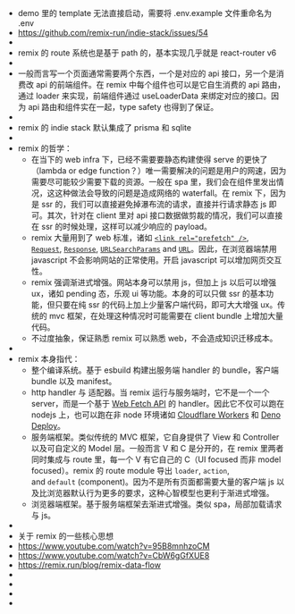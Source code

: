 - demo 里的 template 无法直接启动，需要将 .env.example 文件重命名为 .env
- https://github.com/remix-run/indie-stack/issues/54
-
- remix 的 route 系统也是基于 path 的，基本实现几乎就是 react-router v6
-
- 一般而言写一个页面通常需要两个东西，一个是对应的 api 接口，另一个是消费改 api 的前端组件。在 remix 中每个组件也可以是它自生消费的 api 路由，通过 loader 来实现，前端组件通过 useLoaderData 来绑定对应的接口。因为 api 路由和组件实在一起，type safety 也得到了保证。
-
- remix 的 indie stack 默认集成了 prisma 和 sqlite
-
- remix 的哲学：
	- 在当下的 web infra 下，已经不需要要静态构建使得 serve 的更快了（lambda or edge function？）唯一需要解决的问题是用户的网速，因为需要尽可能较少需要下载的资源。一般在 spa 里，我们会在组件里发出情况，这这种做法会导致的问题是造成网络的 waterfall。在 remix 下，因为是 ssr 的，我们可以直接避免掉瀑布流的请求，直接并行请求静态 js 即可。其次，针对在 client 里对 api 接口数据做剪裁的情况，我们可以直接在 ssr 的时候处理，这样可以减少响应的 payload。
	- remix 大量用到了 web 标准，诸如 [`<link rel="prefetch" />`](https://developer.mozilla.org/en-US/docs/Web/HTTP/Link_prefetching_FAQ), [`Request`](https://developer.mozilla.org/en-US/docs/Web/API/Request), [`Response`](https://developer.mozilla.org/en-US/docs/Web/API/Response), [`URLSearchParams`](https://developer.mozilla.org/en-US/docs/Web/API/URLSearchParams) and [`URL`](https://developer.mozilla.org/en-US/docs/Web/API/URL)。因此，在浏览器端禁用 javascript 不会影响网站的正常使用。开启 javascript 可以增加网页交互性。
	- remix 强调渐进式增强。网站本身可以禁用 js，但加上 js 以后可以增强 ux，诸如 pending 态，乐观 ui 等功能。本身的可以只做 ssr 的基本功能，但只要在纯 ssr 的代码上加上少量客户端代码，即可大大增强 ux。传统的 mvc 框架，在处理这种情况时可能需要在 client bundle 上增加大量代码。
	- 不过度抽象，保证熟悉 remix 可以熟悉 web，不会造成知识迁移成本。
-
- remix 本身指代：
	- 整个编译系统。基于 esbuild 构建出服务端 handler 的 bundle，客户端 bundle 以及 manifest。
	- http handler 与 适配器。当 remix 运行与服务端时，它不是一个一个 server，而是一个基于 [Web Fetch API](https://developer.mozilla.org/en-US/docs/Web/API/Fetch_API) 的 handler。因此它不仅可以跑在 nodejs 上，也可以跑在非 node 环境诸如 [Cloudflare Workers](https://workers.cloudflare.com/) 和 [Deno Deploy](https://deno.com/deploy/docs)。
	- 服务端框架。类似传统的 MVC 框架，它自身提供了 View 和 Controller 以及可自定义的 Model 层。一般而言 V 和 C 是分开的，在 remix 里两者同时集成与 route 里，每一个 V 有它自己的 C（UI focused 而非 model focused）。remix 的 route module 导出 `loader`, `action`, and `default` (component)。因为不是所有页面都需要大量的客户端 js 以及比浏览器默认行为更多的要求，这种心智模型也更利于渐进式增强。
	- 浏览器端框架。基于服务端框架去渐进式增强。类似 spa，局部加载请求与 js。
-
- 关于 remix 的一些核心思想
- https://www.youtube.com/watch?v=95B8mnhzoCM
- https://www.youtube.com/watch?v=CbW6gGfXUE8
- https://remix.run/blog/remix-data-flow
-
-
-
-
